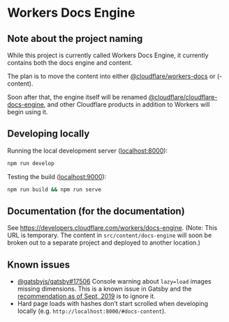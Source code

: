 # Workers Docs Engine

## Note about the project naming

While this project is currently called Workers Docs Engine, it currently contains both the docs engine and content.

The plan is to move the content into either [@cloudflare/workers-docs](https://github.com/cloudflare/workers-docs) or (-content).

Soon after that, the engine itself will be renamed [@cloudflare/cloudflare-docs-engine](https://github.com/cloudflare/cloudflare-docs-engine), and other Cloudflare products in addition to Workers will begin using it.

## Developing locally

Running the local development server ([localhost:8000](http://localhost:8000)):

```sh
npm run develop
```

Testing the build ([localhost:9000](http://localhost:9000)):

```sh
npm run build && npm run serve
```

## Documentation (for the documentation)

See https://developers.cloudflare.com/workers/docs-engine. (Note: This URL is temporary. The content in `src/content/docs-engine` will soon be broken out to a separate project and deployed to another location.)

## Known issues

- [@gatsbyjs/gatsby#17506](https://github.com/gatsbyjs/gatsby/issues/17506) Console warning about `lazy=load` images missing dimensions. This is a known issue in Gatsby and the [recommendation as of Sept, 2019](https://github.com/gatsbyjs/gatsby/issues/17506#issuecomment-529904482) is to ignore it.
- Hard page loads with hashes don’t start scrolled when developing locally (e.g. `http://localhost:8000/#docs-content`).
